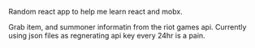 Random react app to help me learn react and mobx.

Grab item, and summoner informatin from the riot games api. Currently using json files as regnerating api key every 24hr is a pain.
